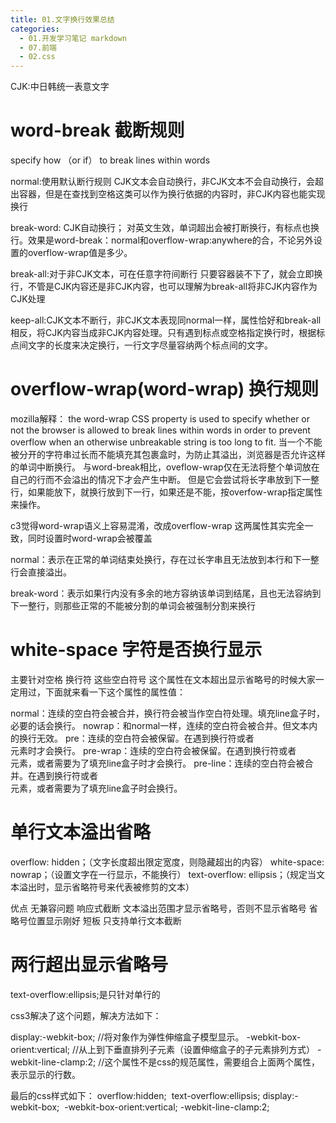 ```yaml
---
title: 01.文字换行效果总结
categories:
  - 01.开发学习笔记 markdown
  - 07.前端
  - 02.css
---
```


CJK:中日韩统一表意文字

# word-break 截断规则
specify how （or if） to break lines within words

normal:使用默认断行规则
CJK文本会自动换行，非CJK文本不会自动换行，会超出容器，但是在查找到空格这类可以作为换行依据的内容时，非CJK内容也能实现换行

break-word: CJK自动换行；
对英文生效，单词超出会被打断换行，有标点也换行。效果是word-break：normal和overflow-wrap:anywhere的合，不论另外设置的overflow-wrap值是多少。

break-all:对于非CJK文本，可在任意字符间断行
只要容器装不下了，就会立即换行，不管是CJK内容还是非CJK内容，也可以理解为break-all将非CJK内容作为CJK处理

keep-all:CJK文本不断行，非CJK文本表现同normal一样，属性恰好和break-all相反，将CJK内容当成非CJK内容处理。只有遇到标点或空格指定换行时，根据标点间文字的长度来决定换行，一行文字尽量容纳两个标点间的文字。

# overflow-wrap(word-wrap) 换行规则
mozilla解释：
the word-wrap CSS property is used to specify whether or not the browser is allowed to break lines within words in order to prevent overflow when an otherwise unbreakable string is too long to fit.
当一个不能被分开的字符串过长而不能填充其包裹盒时，为防止其溢出，浏览器是否允许这样的单词中断换行。
与word-break相比，oveflow-wrap仅在无法将整个单词放在自己的行而不会溢出的情况下才会产生中断。
但是它会尝试将长字串放到下一整行，如果能放下，就换行放到下一行，如果还是不能，按overfow-wrap指定属性来操作。

c3觉得word-wrap语义上容易混淆，改成overflow-wrap
这两属性其实完全一致，同时设置时word-wrap会被覆盖

normal：表示在正常的单词结束处换行，存在过长字串且无法放到本行和下一整行会直接溢出。

break-word：表示如果行内没有多余的地方容纳该单词到结尾，且也无法容纳到下一整行，则那些正常的不能被分割的单词会被强制分割来换行


# white-space 字符是否换行显示
主要针对空格 换行符 这些空白符号
这个属性在文本超出显示省略号的时候大家一定用过，下面就来看一下这个属性的属性值：

normal：连续的空白符会被合并，换行符会被当作空白符处理。填充line盒子时，必要的话会换行。
nowrap：和normal一样，连续的空白符会被合并。但文本内的换行无效。
pre：连续的空白符会被保留。在遇到换行符或者<br>元素时才会换行。
pre-wrap：连续的空白符会被保留。在遇到换行符或者<br>元素，或者需要为了填充line盒子时才会换行。
pre-line：连续的空白符会被合并。在遇到换行符或者<br>元素，或者需要为了填充line盒子时会换行。


# 单行文本溢出省略
overflow: hidden；（文字长度超出限定宽度，则隐藏超出的内容）
white-space: nowrap；（设置文字在一行显示，不能换行）
text-overflow: ellipsis；（规定当文本溢出时，显示省略符号来代表被修剪的文本）

优点
无兼容问题
响应式截断
文本溢出范围才显示省略号，否则不显示省略号
省略号位置显示刚好
短板
只支持单行文本截断

# 两行超出显示省略号
text-overflow:ellipsis;是只针对单行的

css3解决了这个问题，解决方法如下：

display:-webkit-box; //将对象作为弹性伸缩盒子模型显示。
-webkit-box-orient:vertical; //从上到下垂直排列子元素（设置伸缩盒子的子元素排列方式）
-webkit-line-clamp:2; //这个属性不是css的规范属性，需要组合上面两个属性，表示显示的行数。

最后的css样式如下：
overflow:hidden; 
text-overflow:ellipsis;
display:-webkit-box; 
-webkit-box-orient:vertical;
-webkit-line-clamp:2; 